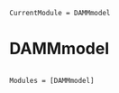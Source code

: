 ```@meta
CurrentModule = DAMMmodel
```

# DAMMmodel

```@index
```

```@autodocs
Modules = [DAMMmodel]
```
